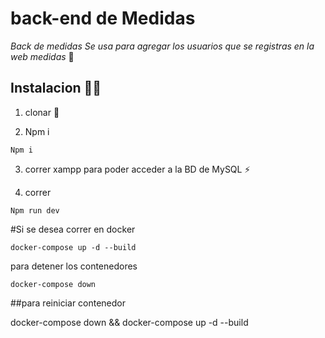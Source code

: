 # back-end de Medidas
_Back de medidas_
_Se usa para agregar los usuarios que se registras en la web medidas_ 🚀

## Instalacion 🧑‍💻
1. clonar 🧠

2. Npm i
```
Npm i
```
3. correr xampp para poder acceder a la BD de MySQL ⚡️

4. correr
```
Npm run dev
```

#Si se desea correr en docker
```
docker-compose up -d --build
```

para detener los contenedores
```
docker-compose down
```

##para reiniciar contenedor

docker-compose down && docker-compose up -d --build